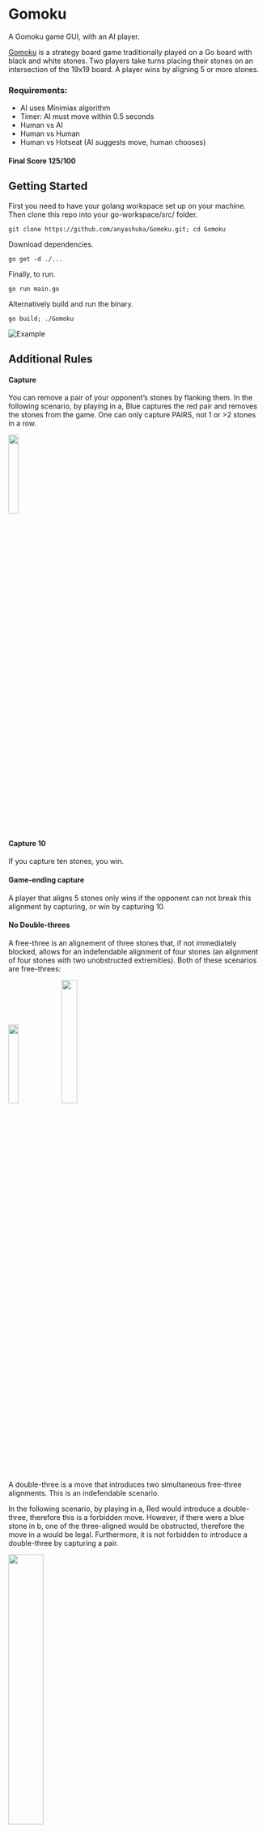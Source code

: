 # Gomoku

A Gomoku game GUI, with an AI player.

[Gomoku](http://en.wikipedia.org/wiki/Gomoku) is a strategy board game traditionally played on a Go board with black and white stones.
Two players take turns placing their stones on an intersection of the 19x19 board.
A player wins by aligning 5 or more stones.

### Requirements:

* AI uses Minimiax algorithm
* Timer: AI must move within 0.5 seconds
* Human vs AI
* Human vs Human
* Human vs Hotseat (AI suggests move, human chooses)

#### Final Score 125/100


## Getting Started

First you need to have your golang workspace set up on your machine.
Then clone this repo into your go-workspace/src/ folder.

```git clone https://github.com/anyashuka/Gomoku.git; cd Gomoku```

Download dependencies.

```go get -d ./...```

Finally, to run.

```go run main.go```

Alternatively build and run the binary.

```go build; ./Gomoku```

![Example](https://github.com/anyashuka/Gomoku/blob/master/img/example.gif)

## Additional Rules

#### Capture

You can remove a pair of your opponent’s stones by flanking them. In the following scenario, by playing in a, Blue captures the red pair and removes the stones from the game. One can only capture PAIRS, not 1 or >2 stones in a row.

<img src="https://github.com/anyashuka/Gomoku/blob/master/img/capture.png" width="20%">

#### Capture 10

If you capture ten stones, you win.

#### Game-ending capture

A player that aligns 5 stones only wins if the opponent can not break this alignment by capturing, or win by capturing 10.

#### No Double-threes

A free-three is an alignement of three stones that, if not immediately blocked, allows for an indefendable alignment of four stones (an alignment of four stones with two unobstructed extremities). Both of these scenarios are free-threes:

<img src="https://github.com/anyashuka/Gomoku/blob/master/img/freeThree.png" width="20%">

<img src="https://github.com/anyashuka/Gomoku/blob/master/img/freeThree2.png" width="25%">

A double-three is a move that introduces two simultaneous free-three alignments. This is an indefendable scenario.

In the following scenario, by playing in a, Red would introduce a double-three, therefore this is a forbidden move. However, if there were a blue stone in b, one of the three-aligned would be obstructed, therefore the move in a would be legal. Furthermore, it is not forbidden to introduce a double-three by capturing a pair.

<img src="https://github.com/anyashuka/Gomoku/blob/master/img/doubleFreeThree.png" width="37%">

## Approach

Written in Golang for speed and elegance.

### Heuristic

For each move considered by the AI ```evaluateMove()``` checks each vertex for alignments, blocks, and captures.
```aiPriority.go``` contains values for each type of alignment, block and capture. Alignments are checked for freedom to expand on both sides, vs flanked on one side, double flanked are ignored.

For any considered move the sum of values is calculated.

<img src="https://github.com/anyashuka/Gomoku/blob/master/img/aiPriority.png" width="37%">

#### Depth > 1:
+ If considering the players move, add the value of that move.
- If considering the opponents move, minus the value of that move.

Divide the value added/subtracted by the depth. This solves the problem of needing to be defensive (valuing blocking an opponents free-three more than placing ones own free-three, failure to do so will lose the game), while simultanously overcoming this pessimistic viewpoint (what's the point of me aligning if they are probably then going to block, and blocking is worth more than aligning).

### Optimization

The goban is represented efficiently by a (19 x 19) 2D array of positions, each position made of 2 bools (2 bits) occupied and player.

The high branching factor of this problem makes it difficult to reach a deep enough depth for an intelligent AI, while also returning suggested moves within a short enough time. There are several ways in which we can reduce branching:

#### Alpha-beta pruning

While searching the minimax tree for the best move, we can cut off branches which need not be searched because there already exists a better move available.

We keep track of two values: Alpha and Beta.
* Alpha = the minimum score that the player is assured of.
* Beta = the maximum score that the opponent is assured of.

Initially, alpha is negative infinity and beta is positive infinity, i.e. both players start with their worst possible score.
Whenever the maximum score that the opponent is assured of becomes less than the minimum score that the player is assured of (i.e. beta < alpha), the player need not consider further descendants of this node.
Search can be limited to 'more promising' subtrees, so a deeper search can be performed in the same time.

For example: Move "A" will improve the player's position. The player continues to look for a better move. Move "B" is also a good move, but the player realizes that it will allow the opponent to win in 2 moves. Thus, other outcomes from playing move "B" no longer need to be considered since the opponent can force a win. The maximum score that the opponent could force after move "B" is negative infinity: a loss for the player. This is less than the minimum position that was previously found; move "A" does not result in a loss in 2 moves.

#### Threat space

A threat space of of 4 spaces around the last two moves reduces the search space. In the following example, everything within the two red squares is within the threat space, and so is considered for the next move.

<img src="https://github.com/anyashuka/Gomoku/blob/master/img/threatSpace.png" width="640">

On my system, with the default threatspace of 4, an AI depth of 4 is possible in under 0.5 seconds. A depth of 10 is possible by reducing the threat space to 1, not that this makes a better AI player.

#### hasNeigbours()

Branching can be further reduced by excluding all moves which do not have have immediate neighbours, i.e. unconnected to anything. In the following example, everything within the two red squares has an immediate neighbour, and so is considered for the next move.

<img src="https://github.com/anyashuka/Gomoku/blob/master/img/hasNeighbours.png" width="640">

## Options

### Hotseat

The AI suggests a move with a pulsing stone, but a human player must choose (click).

![Hotseat](https://github.com/anyashuka/Gomoku/blob/master/img/hotseat.gif)

### Doge-mode

Press key ```d```, or click the hidden doge-mode button in the new game screen, to toggle doge-mode.

![Doge](https://github.com/anyashuka/Gomoku/blob/master/img/doge.gif)

### Fullscreen

Press key ```f``` to toggle fullscreen.

## Dependencies

Thankfully, running ```go get -d ./...``` should take care of all dependencies for you.

The GUI uses [Ebiten](https://github.com/hajimehoshi/ebiten), a dead simple open source 2D game library for Go.
<br /><br />

I wrote this project in a team with the awesome [@dfinnis](https://github.com/dfinnis).
